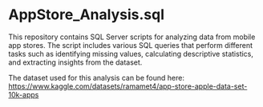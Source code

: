 # AppStore_Analysis.sql
This repository contains SQL Server scripts for analyzing data from mobile app stores.
The script includes various SQL queries that perform different tasks such as identifying missing values, 
calculating descriptive statistics, and extracting insights from the dataset. 

The dataset used for this analysis can be found here: https://www.kaggle.com/datasets/ramamet4/app-store-apple-data-set-10k-apps
